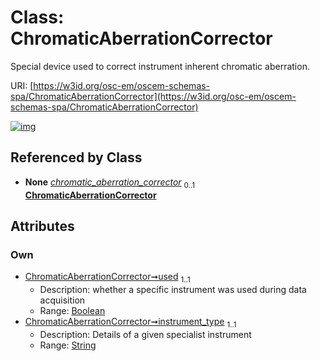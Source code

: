 
# Class: ChromaticAberrationCorrector

Special device used to correct instrument inherent chromatic aberration.

URI: [https://w3id.org/osc-em/oscem-schemas-spa/ChromaticAberrationCorrector](https://w3id.org/osc-em/oscem-schemas-spa/ChromaticAberrationCorrector)


[![img](https://yuml.me/diagram/nofunky;dir:TB/class/[SpecialistOptics]++-%20chromatic_aberration_corrector%200..1>[ChromaticAberrationCorrector&#124;used:boolean;instrument_type:string],[SpecialistOptics])](https://yuml.me/diagram/nofunky;dir:TB/class/[SpecialistOptics]++-%20chromatic_aberration_corrector%200..1>[ChromaticAberrationCorrector&#124;used:boolean;instrument_type:string],[SpecialistOptics])

## Referenced by Class

 *  **None** *[chromatic_aberration_corrector](chromatic_aberration_corrector.md)*  <sub>0..1</sub>  **[ChromaticAberrationCorrector](ChromaticAberrationCorrector.md)**

## Attributes


### Own

 * [ChromaticAberrationCorrector➞used](ChromaticAberrationCorrector_used.md)  <sub>1..1</sub>
     * Description: whether a specific instrument was used during data acquisition
     * Range: [Boolean](types/Boolean.md)
 * [ChromaticAberrationCorrector➞instrument_type](ChromaticAberrationCorrector_instrument_type.md)  <sub>1..1</sub>
     * Description: Details of a given specialist instrument
     * Range: [String](types/String.md)
